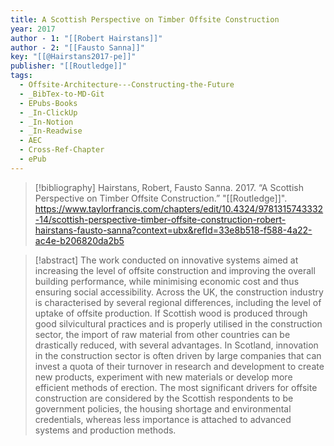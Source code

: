 ```yaml
---
title: A Scottish Perspective on Timber Offsite Construction
year: 2017
author - 1: "[[Robert Hairstans]]"
author - 2: "[[Fausto Sanna]]"
key: "[[@Hairstans2017-pe]]"
publisher: "[[Routledge]]"
tags:
  - Offsite-Architecture---Constructing-the-Future
  - _BibTex-to-MD-Git
  - EPubs-Books
  - _In-ClickUp
  - _In-Notion
  - _In-Readwise
  - AEC
  - Cross-Ref-Chapter
  - ePub
---
```


> [!bibliography]
> Hairstans, Robert, Fausto Sanna. 2017. “A Scottish Perspective on Timber Offsite Construction.” "[[Routledge]]". https://www.taylorfrancis.com/chapters/edit/10.4324/9781315743332-14/scottish-perspective-timber-offsite-construction-robert-hairstans-fausto-sanna?context=ubx&refId=33e8b518-f588-4a22-ac4e-b206820da2b5

> [!abstract]
> The work conducted on innovative systems aimed at increasing the level of offsite construction and improving the overall building performance, while minimising economic cost and thus ensuring social accessibility. Across the UK, the construction industry is characterised by several regional differences, including the level of uptake of offsite production. If Scottish wood is produced through good silvicultural practices and is properly utilised in the construction sector, the import of raw material from other countries can be drastically reduced, with several advantages. In Scotland, innovation in the construction sector is often driven by large companies that can invest a quota of their turnover in research and development to create new products, experiment with new materials or develop more efficient methods of erection. The most significant drivers for offsite construction are considered by the Scottish respondents to be government policies, the housing shortage and environmental credentials, whereas less importance is attached to advanced systems and production methods.